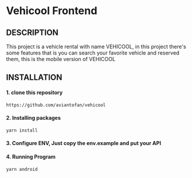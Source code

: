 # Vehicool Frontend
## DESCRIPTION
This project is a vehicle rental with name VEHICOOL, in this project there's some features that is you can search your favorite vehicle and reserved them, this is the mobile version of VEHICOOL
## INSTALLATION
#### 1. clone this repository
```
https://github.com/aviantofan/vehicool
```
#### 2. Installing packages
```
yarn install
```
#### 3. Configure ENV, Just copy the env.example and put your API
#### 4. Running Program
```
yarn android
```